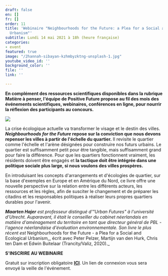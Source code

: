 ```yaml
---
draft: false
en: []
fr: []
order: 11
title: 'Webinaire "Neighbourhoods for the Future: a Plea for a Social and Ecological
  Urbanism"'
subtitle: Lundi 14 mai 2021 à 18h (heure française)
categories:
- event
featured: true
image: "/2hannah-sibayan-kzhmbyzktng-unsplash-1.jpg"
youtube_video_id: ''
background_color: ''
file: ''
link: ''

---
```

**En complément des ressources scientifiques disponibles dans la rubrique Matière à penser, l'équipe de Positive Future propose au fil des mois des événements scientifiques, webinaires, conférences en ligne, pour nourrir la réflexion des participants au concours.**

![](/webinaire1406.png)

La crise écologique actuelle va transformer le visage et le destin des villes. **_Neighbourhoods for the Future_ repose sur la conviction que nous devons repenser les villes à partir de l'échelle du quartier.** Il revisite le quartier comme l'échelle et l'arène désignées pour construire nos futurs urbains. Le quartier est suffisamment petit pour être tangible, mais suffisamment grand pour faire la différence. Pour que les quartiers fonctionnent vraiment, les résidents doivent être engagés et **la tactique doit être intégrée dans une politique sociale plus large, si nous voulons des villes prospères.**

En introduisant les concepts d'arrangements et d'écologies de quartier, sur la base d'exemples en Europe et en Amérique du Nord, ce livre offre une nouvelle perspective sur la relation entre les différents acteurs, les ressources et les règles, afin de susciter le changement et de préparer les citadins et les responsables politiques à réaliser leurs propres quartiers durables pour l'avenir.

**_Maarten Hajer_** _est professeur distingué d'"Urban Futures" à l'université d'Utrecht. Auparavant, il était le conseiller du cabinet néerlandais en matière d'aménagement du territoire en tant que directeur général de PBL - l'agence néerlandaise d'évaluation environnementale. Son livre le plus récent est_ Neighbourhoods for the Future - a Plea for a Social and Ecological Urbanism_, écrit avec Peter Pelzer, Martijn van den Hurk, Chris ten Dam et Edwin Buitelaar (Trancity/Valiz, 2020)._

**S'INSCRIRE AU WEBINAIRE**

Gratuit sur inscription obligatoire [**ICI**](https://www.weezevent.com/webinaire-neighbourhoods-for-the-future). Un lien de connexion vous sera envoyé la veille de l'événement.